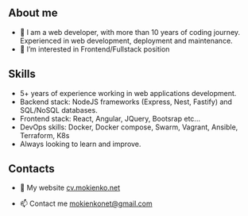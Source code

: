 ## About me
- 👋  I am a web developer, with more than 10 years of coding journey. Experienced in web development, deployment and maintenance.
- 👀 I’m interested in Frontend/Fullstack position

## Skills
* 5+ years of experience working in web applications development.
* Backend stack: NodeJS frameworks (Express, Nest, Fastify) and SQL/NoSQL databases.
* Frontend stack: React, Angular, JQuery, Bootsrap etc...
* DevOps skills: Docker, Docker compose, Swarm, Vagrant, Ansible, Terraform, K8s
* Always looking to learn and improve.

## Contacts
- 🌱 My website [ cv.mokienko.net ](https://www.cv.mokienko.net)

- 📫 Contact me mokienkonet@gmail.com

<!---
Makmakkerti/Makmakkerti is a ✨ special ✨ repository because its `README.md` (this file) appears on your GitHub profile.
You can click the Preview link to take a look at your changes.
--->
